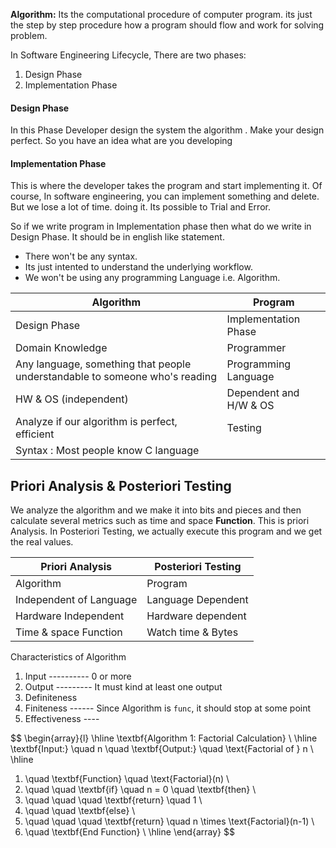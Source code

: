 **Algorithm:** Its the computational procedure of computer program. its just the step by step procedure how a program should flow and work for solving problem.

In Software Engineering Lifecycle, There are two phases:

1. Design Phase
2. Implementation Phase

#### Design Phase

In this Phase Developer design the system the algorithm . Make your design perfect. So you have an idea what are you developing

#### Implementation Phase

This is where the developer takes the program and start implementing it. Of course, In software engineering, you can implement something and delete. But we lose a lot of time. doing it. Its possible to Trial and Error.

So if we write program in Implementation phase then what do we write in Design Phase. It should be in english like statement.

- There won't be any syntax.
- Its just intented to understand the underlying workflow.
- We won't be using any programming Language i.e. Algorithm.

| Algorithm                                                                   | Program                |
| --------------------------------------------------------------------------- | ---------------------- |
| Design Phase                                                                | Implementation Phase   |
| Domain Knowledge                                                            | Programmer             |
| Any language, something that people understandable to someone who's reading | Programming Language   |
| HW & OS (independent)                                                       | Dependent and H/W & OS |
| Analyze if our algorithm is perfect, efficient                              | Testing                |
| Syntax : Most people know C language                                        |                        |

## Priori Analysis & Posteriori Testing

We analyze the algorithm and we make it into bits and pieces and then calculate several metrics such as time and space **Function**. This is priori Analysis.
In Posteriori Testing, we actually execute this program and we get the real values.

| Priori Analysis         | Posteriori Testing |
| ----------------------- | ------------------ |
| Algorithm               | Program            |
| Independent of Language | Language Dependent |
| Hardware Independent    | Hardware dependent |
| Time & space Function   | Watch time & Bytes |

Characteristics of Algorithm

1. Input ---------- 0 or more
2. Output --------- It must kind at least one output
3. Definiteness
4. Finiteness ------ Since Algorithm is `func`, it should stop at some point
5. Effectiveness ----


$$
\begin{array}{l}
\hline
\textbf{Algorithm 1: Factorial Calculation} \\
\hline
\textbf{Input:} \quad n \quad \textbf{Output:} \quad \text{Factorial of } n \\
\hline
1. \quad \textbf{Function} \quad \text{Factorial}(n) \\
2. \quad \quad \textbf{if} \quad n = 0 \quad \textbf{then} \\
3. \quad \quad \quad \textbf{return} \quad 1 \\
4. \quad \quad \textbf{else} \\
5. \quad \quad \quad \textbf{return} \quad n \times \text{Factorial}(n-1) \\
6. \quad \textbf{End Function} \\
\hline
\end{array}
$$






